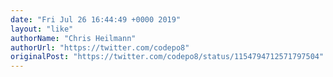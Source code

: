 ```yaml
---
date: "Fri Jul 26 16:44:49 +0000 2019"
layout: "like"
authorName: "Chris Heilmann"
authorUrl: "https://twitter.com/codepo8"
originalPost: "https://twitter.com/codepo8/status/1154794712571797504"
---
```

